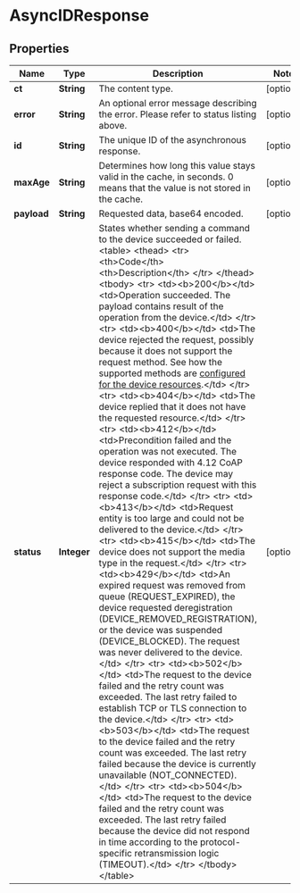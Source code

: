 
# AsyncIDResponse

## Properties
Name | Type | Description | Notes
------------ | ------------- | ------------- | -------------
**ct** | **String** | The content type. |  [optional]
**error** | **String** | An optional error message describing the error. Please refer to status listing above.  |  [optional]
**id** | **String** | The unique ID of the asynchronous response. |  [optional]
**maxAge** | **String** | Determines how long this value stays valid in the cache, in seconds. 0 means that the value is not stored in the cache. |  [optional]
**payload** | **String** | Requested data, base64 encoded. |  [optional]
**status** | **Integer** |  States whether sending a command to the device succeeded or failed.  &lt;table&gt;   &lt;thead&gt;     &lt;tr&gt;       &lt;th&gt;Code&lt;/th&gt;       &lt;th&gt;Description&lt;/th&gt;     &lt;/tr&gt;   &lt;/thead&gt;   &lt;tbody&gt;     &lt;tr&gt;       &lt;td&gt;&lt;b&gt;200&lt;/b&gt;&lt;/td&gt;       &lt;td&gt;Operation succeeded. The payload contains result of the operation from the device.&lt;/td&gt;     &lt;/tr&gt;     &lt;tr&gt;       &lt;td&gt;&lt;b&gt;400&lt;/b&gt;&lt;/td&gt;       &lt;td&gt;The device rejected the request, possibly because it does not support the request method.       See how the supported methods are       [configured for the device resources](https://developer.pelion.com/docs/device-management/current/resources/index.html).&lt;/td&gt;     &lt;/tr&gt;     &lt;tr&gt;       &lt;td&gt;&lt;b&gt;404&lt;/b&gt;&lt;/td&gt;       &lt;td&gt;The device replied that it does not have the requested resource.&lt;/td&gt;     &lt;/tr&gt;     &lt;tr&gt;       &lt;td&gt;&lt;b&gt;412&lt;/b&gt;&lt;/td&gt;       &lt;td&gt;Precondition failed and the operation was not executed. The device responded with 4.12 CoAP       response code. The device may reject a subscription request with this response code.&lt;/td&gt;     &lt;/tr&gt;     &lt;tr&gt;       &lt;td&gt;&lt;b&gt;413&lt;/b&gt;&lt;/td&gt;       &lt;td&gt;Request entity is too large and could not be delivered to the device.&lt;/td&gt;     &lt;/tr&gt;     &lt;tr&gt;       &lt;td&gt;&lt;b&gt;415&lt;/b&gt;&lt;/td&gt;       &lt;td&gt;The device does not support the media type in the request.&lt;/td&gt;     &lt;/tr&gt;     &lt;tr&gt;       &lt;td&gt;&lt;b&gt;429&lt;/b&gt;&lt;/td&gt;       &lt;td&gt;An expired request was removed from queue (REQUEST_EXPIRED),       the device requested deregistration (DEVICE_REMOVED_REGISTRATION),       or the device was suspended (DEVICE_BLOCKED). The request was never delivered to the device.&lt;/td&gt;     &lt;/tr&gt;     &lt;tr&gt;       &lt;td&gt;&lt;b&gt;502&lt;/b&gt;&lt;/td&gt;       &lt;td&gt;The request to the device failed and the retry count was exceeded.       The last retry failed to establish TCP or TLS connection to the device.&lt;/td&gt;     &lt;/tr&gt;     &lt;tr&gt;       &lt;td&gt;&lt;b&gt;503&lt;/b&gt;&lt;/td&gt;       &lt;td&gt;The request to the device failed and the retry count was exceeded.       The last retry failed because the device is currently unavailable (NOT_CONNECTED).&lt;/td&gt;     &lt;/tr&gt;     &lt;tr&gt;       &lt;td&gt;&lt;b&gt;504&lt;/b&gt;&lt;/td&gt;       &lt;td&gt;The request to the device failed and the retry count was exceeded.       The last retry failed because the device did not respond in time according to the protocol-specific       retransmission logic (TIMEOUT).&lt;/td&gt;     &lt;/tr&gt;   &lt;/tbody&gt; &lt;/table&gt;  |  [optional]



